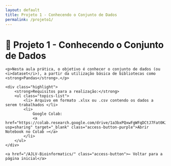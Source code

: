 ```yaml
---
layout: default
title: Projeto 1 - Conhecendo o Conjunto de Dados
permalink: /projeto1/
---
```


<div class="container page-content fade-in">
    <h1>🧪 Projeto 1 - Conhecendo o Conjunto de Dados</h1>

    <p>Nesta aula prática, o objetivo é conhecer o conjunto de dados (ou <i>dataset</i>), a partir da utilização básica de bibliotecas como <strong>Pandas</strong>.</p>

    <div class="highlight">
        <strong>Requisitos para a realização:</strong>
        <ul class="topics-list">
            <li> Arquivo em formato .xlsx ou .csv contendo os dados a serem trabalhados </li>
            <li>
                Google Colab: 
                <a href="https://colab.research.google.com/drive/1a3bxPQxwFgWFqDCtJ7Fat0KJYa_Rx0yv?usp=sharing" target="_blank" class="access-button-purple">Abrir Notebook no Colab →</a>
            </li>
        </ul>
    </div>

    <a href="/AJLV-Bioinformatics/" class="access-button">← Voltar para a página inicial</a>
</div>
